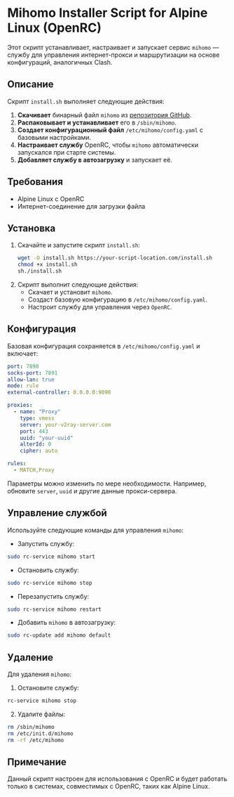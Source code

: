 # Mihomo Installer Script for Alpine Linux (OpenRC)

Этот скрипт устанавливает, настраивает и запускает сервис `mihomo` — службу для управления интернет-прокси и маршрутизации на основе конфигураций, аналогичных Clash.

## Описание

Скрипт `install.sh` выполняет следующие действия:

1. **Скачивает** бинарный файл `mihomo` из [репозитория GitHub](https://github.com/MetaCubeX/mihomo).
2. **Распаковывает и устанавливает** его в `/sbin/mihomo`.
3. **Создает конфигурационный файл** `/etc/mihomo/config.yaml` с базовыми настройками.
4. **Настраивает службу** OpenRC, чтобы `mihomo` автоматически запускался при старте системы.
5. **Добавляет службу в автозагрузку** и запускает её.

## Требования

* Alpine Linux с OpenRC
* Интернет-соединение для загрузки файла

## Установка

1. Скачайте и запустите скрипт `install.sh`:
   ``` bash
   wget -O install.sh https://your-script-location.com/install.sh
   chmod +x install.sh
   sh./install.sh
   ```
2. Скрипт выполнит следующие действия:
   * Скачает и установит `mihomo`.
   * Создаст базовую конфигурацию в `/etc/mihomo/config.yaml`.
   * Настроит службу для управления через `OpenRC`.

## Конфигурация

Базовая конфигурация сохраняется в `/etc/mihomo/config.yaml` и включает:

``` yaml
port: 7890
socks-port: 7891
allow-lan: true
mode: rule
external-controller: 0.0.0.0:9090

proxies:
  - name: "Proxy"
    type: vmess
    server: your-v2ray-server.com
    port: 443
    uuid: "your-uuid"
    alterId: 0
    cipher: auto

rules:
  - MATCH,Proxy
```


Параметры можно изменить по мере необходимости. Например, обновите `server`, `uuid` и другие данные прокси-сервера.

## Управление службой

Используйте следующие команды для управления `mihomo`:

* Запустить службу:
``` bash
sudo rc-service mihomo start
```
* Остановить службу:
``` bash
sudo rc-service mihomo stop
``` 
* Перезапустить службу:
``` bash
sudo rc-service mihomo restart
```
* Добавить `mihomo` в автозагрузку:
``` bash
sudo rc-update add mihomo default
```

## Удаление

Для удаления `mihomo`:

1. Остановите службу:
``` bash
rc-service mihomo stop
```
2. Удалите файлы:
``` bash
rm /sbin/mihomo
rm /etc/init.d/mihomo
rm -rf /etc/mihomo
```


## Примечание

Данный скрипт настроен для использования с OpenRC и будет работать только в системах, совместимых с OpenRC, таких как Alpine Linux.
